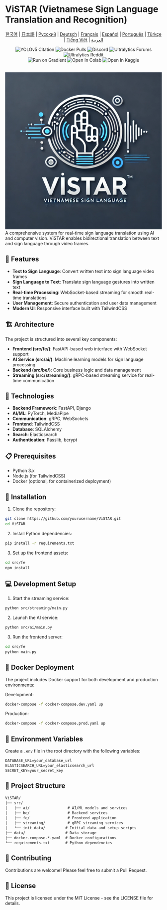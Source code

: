 # ViSTAR (Vietnamese Sign Language Translation and Recognition)
<div align="center">

[한국어]() | [日本語]() | [Русский]() | [Deutsch]() | [Français]() | [Español]() | [Português]() | [Türkçe]() | [Tiếng Việt]() | [العربية]()


<div>
    <img src="https://zenodo.org/badge/264818686.svg" alt="YOLOv5 Citation">
    <img src="https://img.shields.io/docker/pulls/ultralytics/yolov5?logo=docker" alt="Docker Pulls">
    <img alt="Discord" src="https://img.shields.io/discord/1089800235347353640?logo=discord&logoColor=white&label=Discord&color=blue">
    <img alt="Ultralytics Forums" src="https://img.shields.io/discourse/users?server=https%3A%2F%2Fcommunity.ultralytics.com&logo=discourse&label=Forums&color=blue">
    <img alt="Ultralytics Reddit" src="https://img.shields.io/reddit/subreddit-subscribers/ultralytics?style=flat&logo=reddit&logoColor=white&label=Reddit&color=blue">
    <br>
    <img src="https://assets.paperspace.io/img/gradient-badge.svg" alt="Run on Gradient">
    <img src="https://colab.research.google.com/assets/colab-badge.svg" alt="Open In Colab">
    <img src="https://kaggle.com/static/images/open-in-kaggle.svg" alt="Open In Kaggle">
</div>

  <br>
</div>

![ViSTAR Logo](src/VISTAR.webp)
A comprehensive system for real-time sign language translation using AI and computer vision. ViSTAR enables bidirectional translation between text and sign language through video frames.

## 🌟 Features

- **Text to Sign Language**: Convert written text into sign language video frames
- **Sign Language to Text**: Translate sign language gestures into written text
- **Real-time Processing**: WebSocket-based streaming for smooth real-time translations
- **User Management**: Secure authentication and user data management
- **Modern UI**: Responsive interface built with TailwindCSS

## 🏗️ Architecture

The project is structured into several key components:

- **Frontend (src/fe/)**: FastAPI-based web interface with WebSocket support
- **AI Service (src/ai/)**: Machine learning models for sign language processing
- **Backend (src/be/)**: Core business logic and data management
- **Streaming (src/streaming/)**: gRPC-based streaming service for real-time communication

## 🔧 Technologies

- **Backend Framework**: FastAPI, Django
- **AI/ML**: PyTorch, MediaPipe
- **Communication**: gRPC, WebSockets
- **Frontend**: TailwindCSS
- **Database**: SQLAlchemy
- **Search**: Elasticsearch
- **Authentication**: Passlib, bcrypt

## 📋 Prerequisites

- Python 3.x
- Node.js (for TailwindCSS)
- Docker (optional, for containerized deployment)

## 🚀 Installation

1. Clone the repository:
```bash
git clone https://github.com/yourusername/ViSTAR.git
cd ViSTAR
```

2. Install Python dependencies:
```bash
pip install -r requirements.txt
```

3. Set up the frontend assets:
```bash
cd src/fe
npm install
```

## 💻 Development Setup

1. Start the streaming service:
```bash
python src/streaming/main.py
```

2. Launch the AI service:
```bash
python src/ai/main.py
```

3. Run the frontend server:
```bash
cd src/fe
python main.py
```

## 🐳 Docker Deployment

The project includes Docker support for both development and production environments:

Development:
```bash
docker-compose -f docker-compose.dev.yaml up
```

Production:
```bash
docker-compose -f docker-compose.prod.yaml up
```

## 🔐 Environment Variables

Create a `.env` file in the root directory with the following variables:
```
DATABASE_URL=your_database_url
ELASTICSEARCH_URL=your_elasticsearch_url
SECRET_KEY=your_secret_key
```

## 📁 Project Structure

```
ViSTAR/
├── src/
│   ├── ai/                 # AI/ML models and services
│   ├── be/                 # Backend services
│   ├── fe/                 # Frontend application
│   ├── streaming/          # gRPC streaming services
│   └── init_data/         # Initial data and setup scripts
├── data/                  # Data storage
├── docker-compose.*.yaml  # Docker configurations
└── requirements.txt       # Python dependencies
```

## 🤝 Contributing

Contributions are welcome! Please feel free to submit a Pull Request.

## 📄 License

This project is licensed under the MIT License - see the LICENSE file for details.
